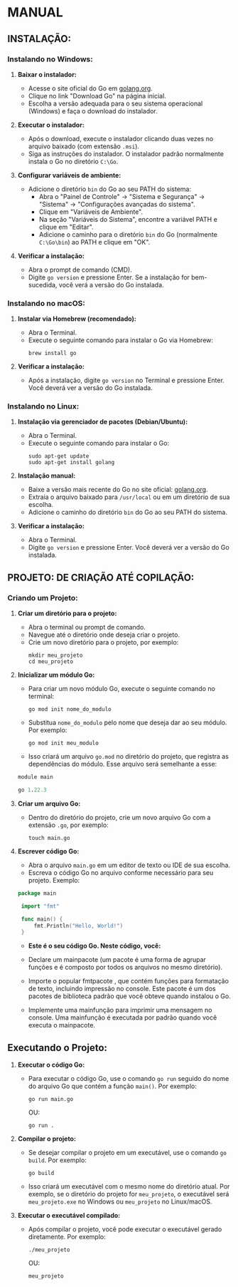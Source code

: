# MANUAL
## INSTALAÇÃO:
### Instalando no Windows:
1. **Baixar o instalador:**
   - Acesse o site oficial do Go em [golang.org](https://golang.org/).
   - Clique no link "Download Go" na página inicial.
   - Escolha a versão adequada para o seu sistema operacional (Windows) e faça o download do instalador.

2. **Executar o instalador:**
   - Após o download, execute o instalador clicando duas vezes no arquivo baixado (com extensão `.msi`).
   - Siga as instruções do instalador. O instalador padrão normalmente instala o Go no diretório `C:\Go`.

3. **Configurar variáveis de ambiente:**
   - Adicione o diretório `bin` do Go ao seu PATH do sistema:
     - Abra o "Painel de Controle" -> "Sistema e Segurança" -> "Sistema" -> "Configurações avançadas do sistema".
     - Clique em "Variáveis de Ambiente".
     - Na seção "Variáveis do Sistema", encontre a variável PATH e clique em "Editar".
     - Adicione o caminho para o diretório `bin` do Go (normalmente `C:\Go\bin`) ao PATH e clique em "OK".

4. **Verificar a instalação:**
   - Abra o prompt de comando (CMD).
   - Digite `go version` e pressione Enter. Se a instalação for bem-sucedida, você verá a versão do Go instalada.

### Instalando no macOS:
1. **Instalar via Homebrew (recomendado):**
   - Abra o Terminal.
   - Execute o seguinte comando para instalar o Go via Homebrew:
     ```
     brew install go
     ```

2. **Verificar a instalação:**
   - Após a instalação, digite `go version` no Terminal e pressione Enter. Você deverá ver a versão do Go instalada.

### Instalando no Linux:
1. **Instalação via gerenciador de pacotes (Debian/Ubuntu):**
   - Abra o Terminal.
   - Execute o seguinte comando para instalar o Go:
     ```
     sudo apt-get update
     sudo apt-get install golang
     ```

2. **Instalação manual:**
   - Baixe a versão mais recente do Go no site oficial: [golang.org](https://golang.org/dl/).
   - Extraia o arquivo baixado para `/usr/local` ou em um diretório de sua escolha.
   - Adicione o caminho do diretório `bin` do Go ao seu PATH do sistema.

3. **Verificar a instalação:**
   - Abra o Terminal.
   - Digite `go version` e pressione Enter. Você deverá ver a versão do Go instalada.

## PROJETO: DE CRIAÇÃO ATÉ COPILAÇÃO:
### Criando um Projeto:
1. **Criar um diretório para o projeto:**
   - Abra o terminal ou prompt de comando.
   - Navegue até o diretório onde deseja criar o projeto.
   - Crie um novo diretório para o projeto, por exemplo:
     ```
     mkdir meu_projeto
     cd meu_projeto
     ```

2. **Inicializar um módulo Go:**
   - Para criar um novo módulo Go, execute o seguinte comando no terminal:
     ```
     go mod init nome_do_modulo
     ```
   - Substitua `nome_do_modulo` pelo nome que deseja dar ao seu módulo. Por exemplo:
     ```
     go mod init meu_modulo
     ```
   - Isso criará um arquivo `go.mod` no diretório do projeto, que registra as dependências do módulo. Esse arquivo será semelhante a esse:
   ```mod
   module main

   go 1.22.3
   ```

3. **Criar um arquivo Go:**
   - Dentro do diretório do projeto, crie um novo arquivo Go com a extensão `.go`, por exemplo:
     ```
     touch main.go
     ```

4. **Escrever código Go:**
   - Abra o arquivo `main.go` em um editor de texto ou IDE de sua escolha.
   - Escreva o código Go no arquivo conforme necessário para seu projeto. Exemplo:
   ```go
   package main

    import "fmt"

    func main() {
        fmt.Println("Hello, World!")
    }
   ```

   * **Este é o seu código Go. Neste código, você:**

    - Declare um mainpacote (um pacote é uma forma de agrupar funções e é composto por todos os arquivos no mesmo diretório).

    - Importe o popular fmtpacote , que contém funções para formatação de texto, incluindo impressão no console. Este pacote é um dos pacotes de biblioteca padrão que você obteve quando instalou o Go.

    - Implemente uma mainfunção para imprimir uma mensagem no console. Uma mainfunção é executada por padrão quando você executa o mainpacote.

## Executando o Projeto:
1. **Executar o código Go:**
   - Para executar o código Go, use o comando `go run` seguido do nome do arquivo Go que contém a função `main()`. Por exemplo:
     ```
     go run main.go
     ```

     OU:
     ```
     go run .
     ```

2. **Compilar o projeto:**
   - Se desejar compilar o projeto em um executável, use o comando `go build`. Por exemplo:
     ```
     go build
     ```
   - Isso criará um executável com o mesmo nome do diretório atual. Por exemplo, se o diretório do projeto for `meu_projeto`, o executável será `meu_projeto.exe` no Windows ou `meu_projeto` no Linux/macOS.

3. **Executar o executável compilado:**
   - Após compilar o projeto, você pode executar o executável gerado diretamente. Por exemplo:
     ```
     ./meu_projeto
     ```

     OU:
     ```
     meu_projeto
     ```

